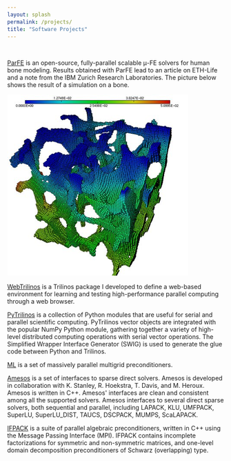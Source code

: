 ```yaml
---
layout: splash
permalink: /projects/
title: "Software Projects"
---
```


<br>

[ParFE](http://parfe.sourceforge.net) is an open-source, fully-parallel scalable μ-FE solvers for human bone modeling. Results obtained with ParFE lead to an article on ETH-Life and a note from the IBM Zurich Research Laboratories. The picture below shows the result of a simulation on a bone.

![](/assets/images/cube-parfe.png)


[WebTrilinos](https://trilinos.github.io/web_trilinos.html) is a Trilinos package I developed to define a web-based environment for learning and testing high-performance parallel computing through a web browser.

[PyTrilinos](https://trilinos.github.io/pytrilinos.html) is a collection of Python modules that are useful for serial and parallel scientific computing. PyTrilinos vector objects are integrated with the popular NumPy Python module, gathering together a variety of high-level distributed computing operations with serial vector operations. The Simplified Wrapper Interface Generator (SWIG) is used to generate the glue code between Python and Trilinos.

[ML](https://trilinos.github.io/ml.html) is a set of massively parallel multigrid preconditioners.

[Amesos](https://trilinos.github.io/amesos.html) is a set of interfaces to sparse direct solvers. Amesos is developed in collaboration with K. Stanley, R. Hoekstra, T. Davis, and M. Heroux. Amesos is written in C++. Amesos' interfaces are clean and consistent among all the supported solvers. Amesos interfaces to several direct sparse solvers, both sequential and parallel, including LAPACK, KLU, UMFPACK, SuperLU, SuperLU_DIST, TAUCS, DSCPACK, MUMPS, ScaLAPACK.

[IFPACK](https://trilinos.github.io/ifpack.html) is a suite of parallel algebraic preconditioners, written in C++ using the Message Passing Interface (MPI). IFPACK contains incomplete factorizations for symmetric and non-symmetric matrices, and one-level domain decomposition preconditioners of Schwarz (overlapping) type.

